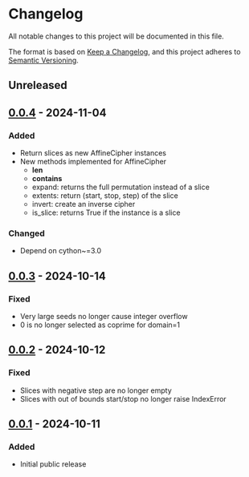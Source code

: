 # Changelog
All notable changes to this project will be documented in this file.

The format is based on [Keep a Changelog](https://keepachangelog.com/en/1.0.0/),
and this project adheres to [Semantic Versioning](https://semver.org/spec/v2.0.0.html).


## Unreleased


## [0.0.4] - 2024-11-04
### Added
- Return slices as new AffineCipher instances
- New methods implemented for AffineCipher
  - __len__
  - __contains__
  - expand: returns the full permutation instead of a slice
  - extents: return (start, stop, step) of the slice
  - invert: create an inverse cipher
  - is_slice: returns True if the instance is a slice
### Changed
- Depend on cython~=3.0


## [0.0.3] - 2024-10-14
### Fixed
- Very large seeds no longer cause integer overflow
- 0 is no longer selected as coprime for domain=1


## [0.0.2] - 2024-10-12
### Fixed
- Slices with negative step are no longer empty
- Slices with out of bounds start/stop no longer raise IndexError


## [0.0.1] - 2024-10-11
### Added
- Initial public release


[Unreleased]: https://github.com/jfolz/shufflish/compare/0.0.4...main
[0.0.4]: https://github.com/jfolz/shufflish/compare/0.0.3...0.0.4
[0.0.3]: https://github.com/jfolz/shufflish/compare/0.0.2...0.0.3
[0.0.2]: https://github.com/jfolz/shufflish/compare/0.0.1...0.0.2
[0.0.1]: https://github.com/jfolz/shufflish/releases/tag/0.0.1

